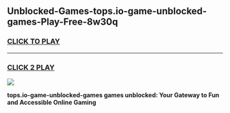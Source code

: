 
## Unblocked-Games-tops.io-game-unblocked-games-Play-Free-8w30q
<h3>
<a href="https://premium76.site?title=tops.io-game-unblocked-games&ref=23A">CLICK TO PLAY</a></h3>
<hr>

<h3>
<a href="https://premium76.site?title=tops.io-game-unblocked-games&ref=23A">CLICK 2 PLAY</a>
  
</h3>

<a href="https://premium76.site?title=tops.io-game-unblocked-games&ref=23A"><img src="https://clearcache.store/games.png"></a>


**tops.io-game-unblocked-games games unblocked: Your Gateway to Fun and Accessible Online Gaming**

